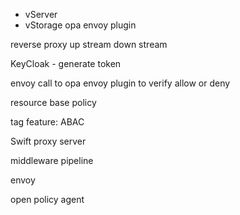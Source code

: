* vServer
* vStorage
opa envoy plugin

reverse proxy up stream down stream


KeyCloak - generate token

envoy call to opa envoy plugin to verify allow or deny

resource base policy



tag feature: ABAC


Swift proxy server

middleware pipeline


envoy

open policy agent